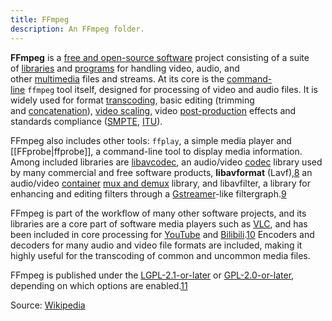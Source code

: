 ```yaml
---
title: FFmpeg
description: An FFmpeg folder.
---
```

**FFmpeg** is a [free and open-source software](https://en.wikipedia.org/wiki/Free_and_open-source_software "Free and open-source software") project consisting of a suite of [libraries](https://en.wikipedia.org/wiki/Library_(computing) "Library (computing)") and [programs](https://en.wikipedia.org/wiki/Computer_program "Computer program") for handling video, audio, and other [multimedia](https://en.wikipedia.org/wiki/Multimedia "Multimedia") files and streams. At its core is the [command-line](https://en.wikipedia.org/wiki/Command-line_interface "Command-line interface") `ffmpeg` tool itself, designed for processing of video and audio files. It is widely used for format [transcoding](https://en.wikipedia.org/wiki/Transcoding "Transcoding"), basic editing (trimming and [concatenation](https://en.wikipedia.org/wiki/Concatenation "Concatenation")), [video scaling](https://en.wikipedia.org/wiki/Video_scaler "Video scaler"), video [post-production](https://en.wikipedia.org/wiki/Post-production "Post-production") effects and standards compliance ([SMPTE](https://en.wikipedia.org/wiki/Society_of_Motion_Picture_and_Television_Engineers "Society of Motion Picture and Television Engineers"), [ITU](https://en.wikipedia.org/wiki/International_Telecommunication_Union "International Telecommunication Union")).

FFmpeg also includes other tools: `ffplay`, a simple media player and [[FFprobe|ffprobe]], a command-line tool to display media information. Among included libraries are [libavcodec](https://en.wikipedia.org/wiki/Libavcodec "Libavcodec"), an audio/video [codec](https://en.wikipedia.org/wiki/Codec "Codec") library used by many commercial and free software products, **libavformat** (Lavf),[8](https://en.wikipedia.org/wiki/FFmpeg#cite_note-Lavf-8) an audio/video [container](https://en.wikipedia.org/wiki/Container_format_(computing) "Container format (computing)") [mux and demux](https://en.wikipedia.org/wiki/Multiplexing "Multiplexing") library, and libavfilter, a library for enhancing and editing filters through a [Gstreamer](https://en.wikipedia.org/wiki/Gstreamer "Gstreamer")-like filtergraph.[9](https://en.wikipedia.org/wiki/FFmpeg#cite_note-9)

FFmpeg is part of the workflow of many other software projects, and its libraries are a core part of software media players such as [VLC](https://en.wikipedia.org/wiki/VLC_media_player "VLC media player"), and has been included in core processing for [YouTube](https://en.wikipedia.org/wiki/YouTube "YouTube") and [Bilibili](https://en.wikipedia.org/wiki/Bilibili "Bilibili").[10](https://en.wikipedia.org/wiki/FFmpeg#cite_note-10) Encoders and decoders for many audio and video file formats are included, making it highly useful for the transcoding of common and uncommon media files.

FFmpeg is published under the [LGPL-2.1-or-later](https://en.wikipedia.org/wiki/GNU_Lesser_General_Public_License "GNU Lesser General Public License") or [GPL-2.0-or-later](https://en.wikipedia.org/wiki/GNU_General_Public_License "GNU General Public License"), depending on which options are enabled.[11](https://en.wikipedia.org/wiki/FFmpeg#cite_note-legal-11)

Source: [Wikipedia](https://en.wikipedia.org/wiki/FFmpeg)